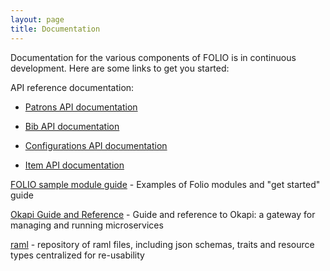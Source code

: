 ```yaml
---
layout: page
title: Documentation
---
```


Documentation for the various components of FOLIO is in continuous development.
Here are some links to get you started:

API reference documentation:

* [Patrons API documentation](http://foliodocs.s3-website-us-east-1.amazonaws.com/raml/dist/patrons.html)

* [Bib API documentation](http://foliodocs.s3-website-us-east-1.amazonaws.com/raml/dist/bibs.html)

* [Configurations API documentation](http://foliodocs.s3-website-us-east-1.amazonaws.com/raml/dist/config.html)

* [Item API documentation](http://foliodocs.s3-website-us-east-1.amazonaws.com/raml/dist/items.html)

[FOLIO sample module guide](https://github.com/folio-org/folio-sample-modules) -
Examples of Folio modules and "get started" guide

[Okapi Guide and Reference](https://github.com/folio-org/okapi/blob/master/doc/guide.md) -
Guide and reference to Okapi: a gateway for managing and running microservices

[raml](https://github.com/folio-org/raml) -
repository of raml files, including json schemas, traits and resource types centralized for re-usability

<!--
TODO add link to Stripes docs
-->



